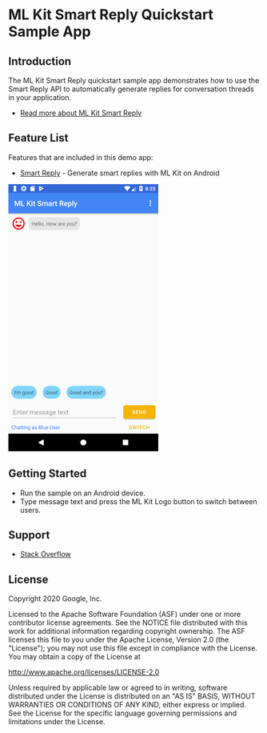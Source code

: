 # ML Kit Smart Reply Quickstart Sample App

## Introduction

The ML Kit Smart Reply quickstart sample app demonstrates how to use the Smart Reply API to automatically generate replies for conversation threads in your application.

* [Read more about ML Kit Smart Reply](https://developers.google.com/ml-kit/language/smart-reply)

## Feature List
Features that are included in this demo app:
* [Smart Reply](https://developers.google.com/ml-kit/language/smart-reply/android) - Generate smart replies with ML Kit on Android

<img src="app/src/screen.png" height="534" width="300"/>

## Getting Started

* Run the sample on an Android device.
* Type message text and press the ML Kit Logo button to switch between users.

## Support

* [Stack Overflow](https://stackoverflow.com/questions/tagged/google-mlkit)

## License

Copyright 2020 Google, Inc.

Licensed to the Apache Software Foundation (ASF) under one or more contributor
license agreements.  See the NOTICE file distributed with this work for
additional information regarding copyright ownership.  The ASF licenses this
file to you under the Apache License, Version 2.0 (the "License"); you may not
use this file except in compliance with the License.  You may obtain a copy of
the License at

  http://www.apache.org/licenses/LICENSE-2.0

Unless required by applicable law or agreed to in writing, software
distributed under the License is distributed on an "AS IS" BASIS, WITHOUT
WARRANTIES OR CONDITIONS OF ANY KIND, either express or implied.  See the
License for the specific language governing permissions and limitations under
the License.
